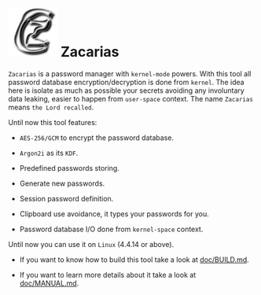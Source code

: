 # ![Z](https://github.com/rafael-santiago/zacarias/blob/main/etc/zc_logo.png "Zacarias password manager") Zacarias

``Zacarias`` is a password manager with ``kernel-mode`` powers. With this tool all password database encryption/decryption
is done from ``kernel``. The idea here is isolate as much as possible your secrets avoiding any involuntary data leaking,
easier to happen from ``user-space`` context. The name ``Zacarias`` means ``the Lord recalled``.

Until now this tool features:

- ``AES-256/GCM`` to encrypt the password database.

- ``Argon2i`` as its ``KDF``.

- Predefined passwords storing.

- Generate new passwords.

- Session password definition.

- Clipboard use avoidance, it types your passwords for you.

- Password database I/O done from ``kernel-space`` context.

Until now you can use it on ``Linux`` (4.4.14 or above).

- If you want to know how to build this tool take a look at [doc/BUILD.md](https://github.com/rafael-santiago/zacarias/blob/master/doc/BUILD.md).

- If you want to learn more details about it take a look at [doc/MANUAL.md](https://github.com/rafael-santiago/zacarias/blob/master/doc/MANUAL.md).
